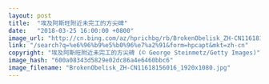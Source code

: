 ```yaml
---
layout: post
title:  "埃及阿斯旺附近未完工的方尖碑"
date:   "2018-03-25 16:00:00 +0800"
image_url: "http://cn.bing.com/az/hprichbg/rb/BrokenObelisk_ZH-CN11618156016_1920x1080.jpg"
link: "/search?q=%e6%96%b9%e5%b0%96%e7%a2%91&form=hpcapt&mkt=zh-cn"
copyright: "埃及阿斯旺附近未完工的方尖碑 (© George Steinmetz/Getty Images)"
image_hash: "600a08343d5829e02dc86a4e6460bbc6"
image_filename: "BrokenObelisk_ZH-CN11618156016_1920x1080.jpg"
---
```

